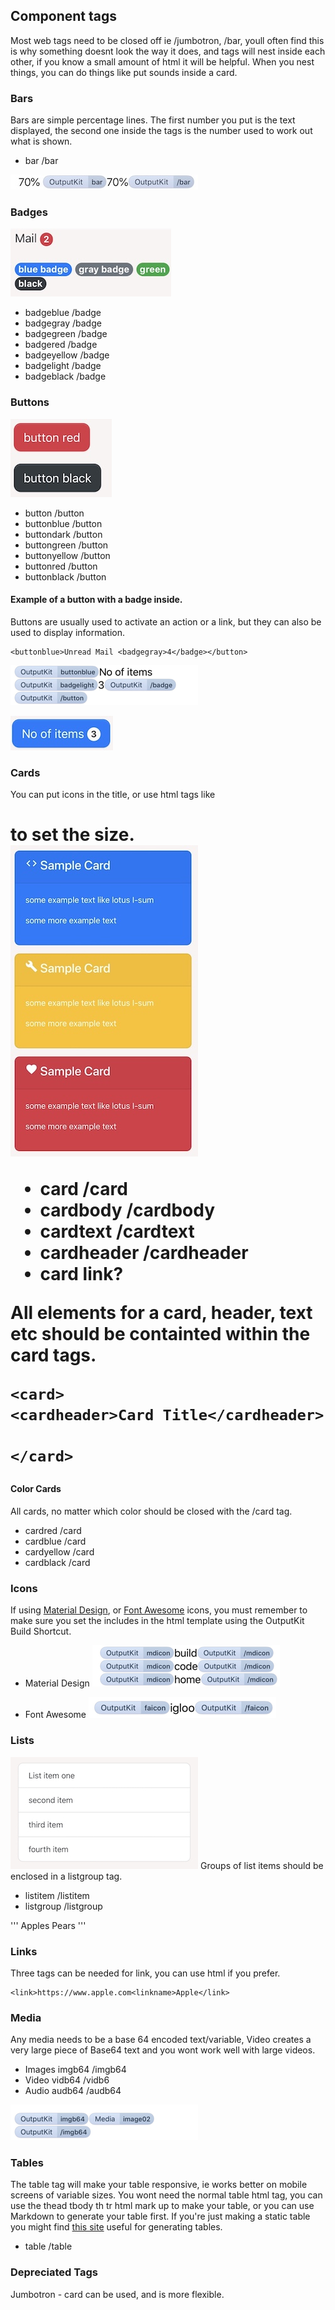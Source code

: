 ## Component tags
Most web tags need to be closed off ie /jumbotron, /bar, youll often find this is why something doesnt look the way it does, and tags will nest inside each other, if you know a small amount of html it will be helpful. When you nest things, you can do things like put sounds inside a card.



### Bars
Bars are simple percentage lines. The first number you put is the text displayed, the second one inside the tags is the number used to work out what is shown.

- bar /bar


![](https://github.com/nturpin0/OutputKit/raw/master/Images/IMG_0832.jpg)


### Badges
![](https://github.com/nturpin0/OutputKit/raw/master/Images/Badges.jpg)

- badgeblue    /badge
- badgegray     /badge
- badgegreen   /badge
- badgered      /badge
- badgeyellow    /badge
- badgelight     /badge
- badgeblack    /badge


### Buttons
![](https://github.com/nturpin0/OutputKit/raw/master/Images/Buttons.jpg)

- button /button
- buttonblue  /button
- buttondark     /button
- buttongreen  /button
- buttonyellow    /button
- buttonred    /button 
- buttonblack  /button

#### Example of a button with a badge inside.
Buttons are usually used to activate an action or a link, but they can also be used to display information.
```
<buttonblue>Unread Mail <badgegray>4</badge></button>
```

![](https://github.com/nturpin0/OutputKit/raw/master/Images/IMG_0828.png)

![](https://github.com/nturpin0/OutputKit/raw/master/Images/IMG_0836%202.jpg)


### Cards
You can put icons in the title, or use html tags like <h1> to set the size.
![](https://github.com/nturpin0/OutputKit/raw/master/Images/Cards.jpg)

- card      /card  
- cardbody   /cardbody
- cardtext   /cardtext
- cardheader   /cardheader
- card link?

All elements for a card, header, text etc should be containted within the card tags. 
```
<card>
<cardheader>Card Title</cardheader>

</card>
```



#### Color Cards
All cards, no matter which color should be closed with the /card tag.

- cardred /card
- cardblue /card
- cardyellow /card
- cardblack /card

### Icons
If using [Material Design](https://material.io/tools/icons/), or [Font Awesome](https://fontawesome.com) icons, you must remember to make sure you set the includes in the html template using the OutputKit Build Shortcut.

- Material Design
![](https://github.com/nturpin0/OutputKit/raw/master/Images/IMG_0830.png)

- Font Awesome
![](https://github.com/nturpin0/OutputKit/raw/master/Images/IMG_0831.png)

### Lists
![](https://github.com/nturpin0/OutputKit/raw/master/Images/IMG_0839.jpg)
Groups of list items should be enclosed in a listgroup tag.

- listitem    /listitem
- listgroup   /listgroup

'''
<listgroup>
  <listitem>Apples</listitem>
  <listitem>Pears</listitem>
</listgroup>
'''





### Links
Three tags can be needed for link, you can use html if you prefer.
```
<link>https://www.apple.com<linkname>Apple</link>
```

### Media
Any media needs to be a base 64 encoded text/variable, Video creates a very large piece of Base64 text and you wont work well with large videos.

- Images imgb64  /imgb64
- Video vidb64  /vidb6
- Audio audb64  /audb64

![](https://github.com/nturpin0/OutputKit/raw/master/Images/IMG_0829.png)


### Tables
The table tag will make your table responsive, ie works better on mobile screens of variable sizes. You wont need the normal table html tag, you can use the thead tbody th tr html mark up to make your table, or you can use Markdown to generate your table first. If you're just making a static table you might find [this site](https://www.tablesgenerator.com/html_tables) useful for generating tables. 

- table    /table




### Depreciated Tags
Jumbotron - card can be used, and is more flexible.
